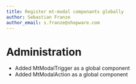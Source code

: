 ```yaml
---
title: Register mt-modal componants globally
author: Sebastian Franze
author_email: s.franze@shopware.com
---
```

# Administration
* Added MtModalTrigger as a global component
* Added MtModalAction as a global component